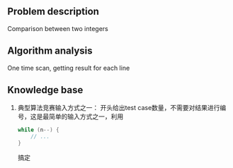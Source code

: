 ## Problem description

Comparison between two integers

## Algorithm analysis

One time scan, getting result for each line

## Knowledge base

1. 典型算法竞赛输入方式之一：
   开头给出test case数量，不需要对结果进行编号，这是最简单的输入方式之一，利用

   ```c++
   while (n--) {
       // ...
   }
   ```

   搞定

   
